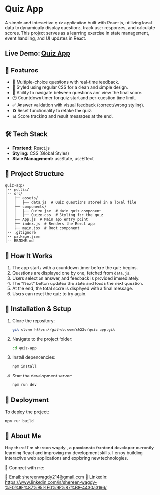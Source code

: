 # Quiz App

A simple and interactive quiz application built with React.js, utilizing local data to dynamically display questions, track user responses, and calculate scores. This project serves as a learning exercise in state management, event handling, and UI updates in React.
## Live Demo: [Quiz App](https://unique-quiz-app.surge.sh/)

## 🚀 Features

- 📝 Multiple-choice questions with real-time feedback.
- 🎨 Styled using regular CSS for a clean and simple design.
- 🔄 Ability to navigate between questions and view the final score.
- 🕒 Countdown timer for quiz start and per-question time limit.
- ✅ Answer validation with visual feedback (correct/wrong styling).
- ♻️ Reset functionality to retake the quiz.
- 📊 Score tracking and result messages at the end.

## 🛠️ Tech Stack

- **Frontend:** React.js
- **Styling:** CSS (Global Styles)
- **State Management:** useState, useEffect

## 📂 Project Structure

```
quiz-app/
│-- public/
│-- src/
│   ├── assets/
│   │   ├── data.js  # Quiz questions stored in a local file
│   ├── components/
│   │   ├── Quize.jsx  # Main quiz component
│   │   ├── Quize.css  # Styling for the quiz
│   ├── App.js  # Main app entry point
│   ├── index.js  # Renders the React app
│   ├── main.jsx  # Root component
│-- .gitignore
│-- package.json
│-- README.md
```

## 🎯 How It Works

1. The app starts with a countdown timer before the quiz begins.
2. Questions are displayed one by one, fetched from `data.js`.
3. Users select an answer, and feedback is provided immediately.
4. The "Next" button updates the state and loads the next question.
5. At the end, the total score is displayed with a final message.
6. Users can reset the quiz to try again.

## 📌 Installation & Setup

1. Clone the repository:
   ```sh
   git clone https://github.com/sh22o/quiz-app.git
   ```
2. Navigate to the project folder:
   ```sh
   cd quiz-app
   ```
3. Install dependencies:
   ```sh
   npm install
   ```
4. Start the development server:
   ```sh
   npm run dev 
   ```

## 📌 Deployment

To deploy the project:

```sh
npm run build
```
## 👤 About Me
Hey there! I'm shereen wagdy , a passionate frontend developer currently learning React and improving my development skills. I enjoy building interactive web applications and exploring new technologies.

🔗 Connect with me:

📧 Email: shereenwagdy214@gmail.com
💼 LinkedIn: https://www.linkedin.com/in/shereen-wagdy-%F0%9F%87%B5%F0%9F%87%B8-4430a3166/ 





